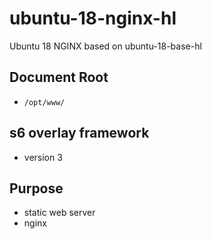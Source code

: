 # ubuntu-18-nginx-hl
Ubuntu 18 NGINX based on ubuntu-18-base-hl

## Document Root
* `/opt/www/`

## s6 overlay framework
* version 3

## Purpose
* static web server
* nginx


